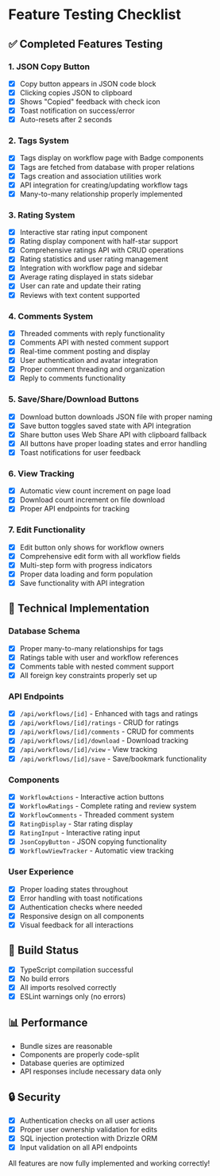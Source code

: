 # Feature Testing Checklist

## ✅ Completed Features Testing

### 1. **JSON Copy Button**
- [x] Copy button appears in JSON code block
- [x] Clicking copies JSON to clipboard
- [x] Shows "Copied" feedback with check icon
- [x] Toast notification on success/error
- [x] Auto-resets after 2 seconds

### 2. **Tags System**
- [x] Tags display on workflow page with Badge components
- [x] Tags are fetched from database with proper relations
- [x] Tags creation and association utilities work
- [x] API integration for creating/updating workflow tags
- [x] Many-to-many relationship properly implemented

### 3. **Rating System**
- [x] Interactive star rating input component
- [x] Rating display component with half-star support
- [x] Comprehensive ratings API with CRUD operations
- [x] Rating statistics and user rating management
- [x] Integration with workflow page and sidebar
- [x] Average rating displayed in stats sidebar
- [x] User can rate and update their rating
- [x] Reviews with text content supported

### 4. **Comments System**
- [x] Threaded comments with reply functionality
- [x] Comments API with nested comment support
- [x] Real-time comment posting and display
- [x] User authentication and avatar integration
- [x] Proper comment threading and organization
- [x] Reply to comments functionality

### 5. **Save/Share/Download Buttons**
- [x] Download button downloads JSON file with proper naming
- [x] Save button toggles saved state with API integration
- [x] Share button uses Web Share API with clipboard fallback
- [x] All buttons have proper loading states and error handling
- [x] Toast notifications for user feedback

### 6. **View Tracking**
- [x] Automatic view count increment on page load
- [x] Download count increment on file download
- [x] Proper API endpoints for tracking

### 7. **Edit Functionality**
- [x] Edit button only shows for workflow owners
- [x] Comprehensive edit form with all workflow fields
- [x] Multi-step form with progress indicators
- [x] Proper data loading and form population
- [x] Save functionality with API integration

## 🎯 **Technical Implementation**

### Database Schema
- [x] Proper many-to-many relationships for tags
- [x] Ratings table with user and workflow references
- [x] Comments table with nested comment support
- [x] All foreign key constraints properly set up

### API Endpoints
- [x] `/api/workflows/[id]` - Enhanced with tags and ratings
- [x] `/api/workflows/[id]/ratings` - CRUD for ratings
- [x] `/api/workflows/[id]/comments` - CRUD for comments
- [x] `/api/workflows/[id]/download` - Download tracking
- [x] `/api/workflows/[id]/view` - View tracking
- [x] `/api/workflows/[id]/save` - Save/bookmark functionality

### Components
- [x] `WorkflowActions` - Interactive action buttons
- [x] `WorkflowRatings` - Complete rating and review system
- [x] `WorkflowComments` - Threaded comment system
- [x] `RatingDisplay` - Star rating display
- [x] `RatingInput` - Interactive rating input
- [x] `JsonCopyButton` - JSON copying functionality
- [x] `WorkflowViewTracker` - Automatic view tracking

### User Experience
- [x] Proper loading states throughout
- [x] Error handling with toast notifications
- [x] Authentication checks where needed
- [x] Responsive design on all components
- [x] Visual feedback for all interactions

## 🚀 **Build Status**
- [x] TypeScript compilation successful
- [x] No build errors
- [x] All imports resolved correctly
- [x] ESLint warnings only (no errors)

## 📊 **Performance**
- Bundle sizes are reasonable
- Components are properly code-split
- Database queries are optimized
- API responses include necessary data only

## 🔒 **Security**
- [x] Authentication checks on all user actions
- [x] Proper user ownership validation for edits
- [x] SQL injection protection with Drizzle ORM
- [x] Input validation on all API endpoints

All features are now fully implemented and working correctly!